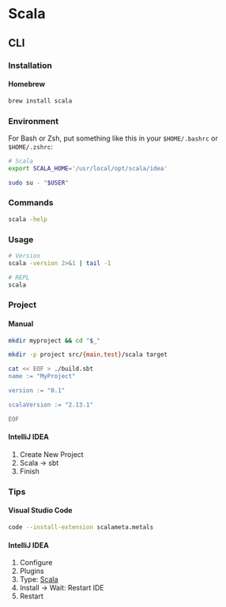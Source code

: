 # Scala

<!--
https://www.linkedin.com/learning/scala-essential-training-for-data-science/welcome

https://www.linkedin.com/learning/scala-first-look/welcome
https://www.linkedin.com/learning/scala-essential-training/welcome-to-scala-essential-training
https://www.linkedin.com/learning/learning-jvm-languages-jvm-java-scala/course-overview

https://github.com/niqdev/kafka-scala-examples

https://github.com/gospeak-io/gospeak

https://www.amazon.com.br/Programming-Scala-Comprehensive-Step-Step-ebook/dp/B01EX49FOU/ref=sr_1_2?keywords=Programming-Scala-Comprehensive-Step-Step-ebook&qid=1578012529&sr=8-2
https://www.casadocodigo.com.br/products/livro-scala?_pos=1&_sid=d48c3bd32&_ss=r
-->

## CLI

### Installation

#### Homebrew

```sh
brew install scala
```

### Environment

For Bash or Zsh, put something like this in your `$HOME/.bashrc` or `$HOME/.zshrc`:

```sh
# Scala
export SCALA_HOME='/usr/local/opt/scala/idea'
```

```sh
sudo su - "$USER"
```

### Commands

```sh
scala -help
```

### Usage

```sh
# Version
scala -version 2>&1 | tail -1

# REPL
scala
```

### Project

#### Manual

```sh
mkdir myproject && cd "$_"

mkdir -p project src/{main,test}/scala target

cat << EOF > ./build.sbt
name := "MyProject"

version := "0.1"

scalaVersion := "2.13.1"

EOF
```

#### IntelliJ IDEA

1. Create New Project
2. Scala -> sbt
3. Finish

### Tips

#### Visual Studio Code

```sh
code --install-extension scalameta.metals
```

#### IntelliJ IDEA

1. Configure
2. Plugins
3. Type: [Scala](https://plugins.jetbrains.com/plugin/1347-scala/)
4. Install -> Wait: Restart IDE
5. Restart
